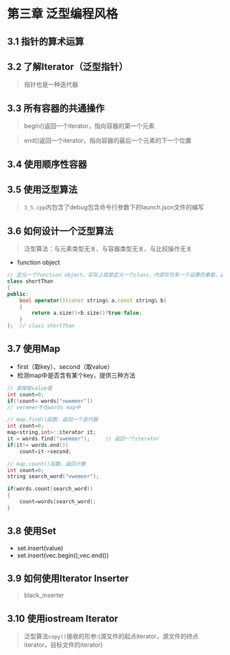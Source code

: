 <!--
 * @Author: your name
 * @Date: 2020-11-27 19:27:31
 * @LastEditTime: 2020-11-30 22:48:20
 * @LastEditors: Please set LastEditors
 * @Description: In User Settings Edit
 * @FilePath: \chapter3\readme.md
-->

# 第三章 泛型编程风格

## 3.1 指针的算术运算

## 3.2 了解Iterator（泛型指针）
> 指针也是一种迭代器
## 3.3 所有容器的共通操作
> begin()返回一个iterator，指向容器的第一个元素

> end()返回一个iterator，指向容器的最后一个元素的下一个位置
## 3.4 使用顺序性容器
## 3.5 使用泛型算法
> `3_5.cpp`内包含了debug包含命令行参数下的launch.json文件的编写
## 3.6 如何设计一个泛型算法
> 泛型算法：与元素类型无关、与容器类型无关、与比较操作无关

- function object
```cpp
// 定义一个function object，实际上就是定义一个class，内部仅仅有一个运算符重载，返回bool如：less<int>()
class shortThan
{
public:
    bool operator()(const string& a,const string& b)
    {
        return a.size()<b.size()?true:false;
    }
};  // class shortThan
```
## 3.7 使用Map
- first（取key）、second（取value）
- 检测map中是否含有某个key，提供三种方法
```cpp
// 直接取value值
int count=0;
if(!count= words["vwemeer"])
// vermeer不在words map中
```

```cpp
// map.find()函数，返回一个迭代器
int count=0;
map<string,int>::iterator it;
it = words.find("vwemeer");     // 返回一个iterator
if(it!= words.end())
    count=it->second;
```

```cpp
// map.count()函数，返回计数
int count=0;
string search_word("vwemeer");

if(words.count(search_word))
{
    count=words[search_word];
}
```


## 3.8 使用Set
- set.insert(value)
- set.insert(vec.begin(),vec.end())


## 3.9 如何使用Iterator Inserter
> black_inserter
## 3.10 使用iostream Iterator

> 泛型算法`copy()`接收的形参:(源文件的起点iterator，源文件的终点iterator，目标文件的iterator)
